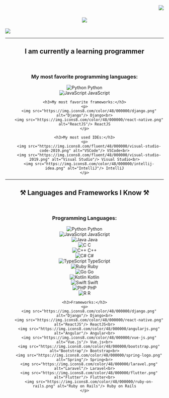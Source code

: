 <img align="right" src="https://visitor-badge.laobi.icu/badge?page_id=AdminGodZ.AdminGodZ" />

<h1 align="center">
    <img src="https://readme-typing-svg.herokuapp.com/?font=Baloo+Thambi+2&size=35&center=true&vCenter=true&width=500&height=70&duration=4000&color=6a0dad&lines=Hey!+;I'm+AdminGod!+💜;" />
</h1>

 </div>
 
 <a href="https://AdminGodZ.github.io" target="_blank">
     <img src="https://img.shields.io/badge/Portfolio-FF5722?style=for-the-badge&logo=todoist&logoColor=white" target="_blank" /> <!-- sqlite, safari, google-chrome are other good icon options -->
  </a>

 <hr/>
 
<h2 align="center">I am currently a learning programmer</h2>
<br/>
<div align="center">
    <h3>My most favorite programming languages:</h3>
    <p>
        <img src="https://img.icons8.com/color/48/000000/python.png" alt="Python"/> Python<br>
        <img src="https://img.icons8.com/color/48/000000/javascript.png" alt="JavaScript"/> JavaScript
    </p>

    <h3>My most favorite frameworks:</h3>
    <p>
        <img src="https://img.icons8.com/color/48/000000/django.png" alt="Django"/> Django<br>
        <img src="https://img.icons8.com/color/48/000000/react-native.png" alt="ReactJS"/> ReactJS
    </p>

    <h3>My most used IDEs:</h3>
    <p>
        <img src="https://img.icons8.com/fluent/48/000000/visual-studio-code-2019.png" alt="VSCode"/> VSCode<br>
        <img src="https://img.icons8.com/fluent/48/000000/visual-studio-2019.png" alt="Visual Studio"/> Visual Studio<br>
        <img src="https://img.icons8.com/color/48/000000/intellij-idea.png" alt="IntelliJ"/> IntelliJ
    </p>
</div>

<hr/>

<h2 align="center">⚒️ Languages and Frameworks I Know ⚒️</h2>
<br/>
<div align="center">
    <h3>Programming Languages:</h3>
    <p>
        <img src="https://img.icons8.com/color/48/000000/python.png" alt="Python"/> Python<br>
        <img src="https://img.icons8.com/color/48/000000/javascript.png" alt="JavaScript"/> JavaScript<br>
        <img src="https://img.icons8.com/color/48/000000/java-coffee-cup-logo.png" alt="Java"/> Java<br>
        <img src="https://img.icons8.com/color/48/000000/c-programming.png" alt="C"/> C<br>
        <img src="https://img.icons8.com/color/48/000000/c-plus-plus-logo.png" alt="C++"/> C++<br>
        <img src="https://img.icons8.com/color/48/000000/c-sharp-logo.png" alt="C#"/> C#<br>
        <img src="https://img.icons8.com/color/48/000000/typescript.png" alt="TypeScript"/> TypeScript<br>
        <img src="https://img.icons8.com/color/48/000000/ruby-programming-language.png" alt="Ruby"/> Ruby<br>
        <img src="https://img.icons8.com/color/48/000000/go.png" alt="Go"/> Go<br>
        <img src="https://img.icons8.com/color/48/000000/kotlin.png" alt="Kotlin"/> Kotlin<br>
        <img src="https://img.icons8.com/color/48/000000/swift.png" alt="Swift"/> Swift<br>
        <img src="https://img.icons8.com/color/48/000000/php.png" alt="PHP"/> PHP<br>
        <img src="https://img.icons8.com/color/48/000000/r.png" alt="R"/> R
    </p>

    <h3>Frameworks:</h3>
    <p>
        <img src="https://img.icons8.com/color/48/000000/django.png" alt="Django"/> Django<br>
        <img src="https://img.icons8.com/color/48/000000/react-native.png" alt="ReactJS"/> ReactJS<br>
        <img src="https://img.icons8.com/color/48/000000/angularjs.png" alt="Angular"/> Angular<br>
        <img src="https://img.icons8.com/color/48/000000/vue-js.png" alt="Vue.js"/> Vue.js<br>
        <img src="https://img.icons8.com/color/48/000000/bootstrap.png" alt="Bootstrap"/> Bootstrap<br>
        <img src="https://img.icons8.com/color/48/000000/spring-logo.png" alt="Spring"/> Spring<br>
        <img src="https://img.icons8.com/color/48/000000/laravel.png" alt="Laravel"/> Laravel<br>
        <img src="https://img.icons8.com/color/48/000000/flutter.png" alt="Flutter"/> Flutter<br>
        <img src="https://img.icons8.com/color/48/000000/ruby-on-rails.png" alt="Ruby on Rails"/> Ruby on Rails
    </p>
</div>
